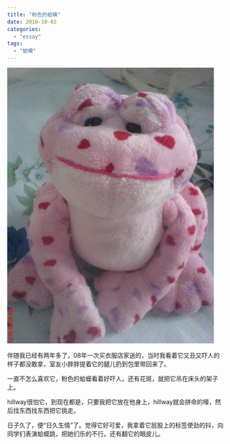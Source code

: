 ```yaml
---
title: "粉色的蛤蟆"
date: 2010-10-02
categories: 
  - "essay"
tags: 
  - "蛤蟆"
---
```


![蛤蟆](images/5042799743_deb0539975_z.jpg)

伴随我已经有两年多了，08年一次买衣服店家送的，当时我看着它又丑又吓人的样子都没敢拿，室友小胖胖提着它的腿儿扔到包里带回来了。

一直不怎么喜欢它，粉色的蛤蟆看着好吓人，还有花斑，就把它吊在床头的架子上。

hillway很怕它，到现在都是，只要我把它放在他身上，hillway就会拼命的嚎，然后找东西找东西把它挑走。

日子久了，便“日久生情”了。觉得它好可爱，我拿着它屁股上的标签使劲的抖，向同学们表演蛤蟆跳，把她们乐的不行。还有翻它的眼皮儿。
